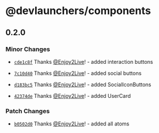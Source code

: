 # @devlaunchers/components

## 0.2.0

### Minor Changes

- [`cde1c8f`](https://github.com/dev-launchers/dev-launchers-platform/commit/cde1c8fd9c2b29be7ba0fef5159328d60829e1d9) Thanks [@Enjoy2Live](https://github.com/Enjoy2Live)! - added interaction buttons

- [`7c10d40`](https://github.com/dev-launchers/dev-launchers-platform/commit/7c10d408d2b293b2c329dd593a8429f804223d46) Thanks [@Enjoy2Live](https://github.com/Enjoy2Live)! - added social buttons

- [`d183bc5`](https://github.com/dev-launchers/dev-launchers-platform/commit/d183bc5e717d9182c57cda7b9784b72dc5dc46a4) Thanks [@Enjoy2Live](https://github.com/Enjoy2Live)! - added SocialIconButtons

- [`42374de`](https://github.com/dev-launchers/dev-launchers-platform/commit/42374de35315cf631e65673a817ee30d71fca789) Thanks [@Enjoy2Live](https://github.com/Enjoy2Live)! - added UserCard

### Patch Changes

- [`b0502d0`](https://github.com/dev-launchers/dev-launchers-platform/commit/b0502d0fa7b93f355894c613a7b1fce24080eda9) Thanks [@Enjoy2Live](https://github.com/Enjoy2Live)! - added all atoms
